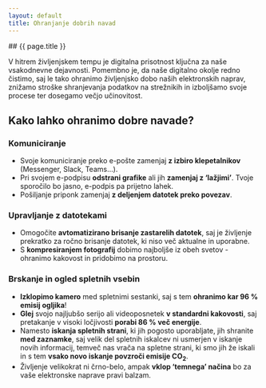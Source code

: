 ```yaml
---
layout: default
title: Ohranjanje dobrih navad
---
```


<div class="block" markdown="1">
## {{ page.title }}

V hitrem življenjskem tempu je digitalna prisotnost ključna za naše vsakodnevne dejavnosti. Pomembno je, da naše digitalno okolje redno čistimo, saj le tako ohranimo življenjsko dobo naših elektronskih naprav, znižamo stroške shranjevanja podatkov na strežnikih in izboljšamo svoje procese ter dosegamo večjo učinovitost.

## Kako lahko ohranimo dobre navade?
### Komuniciranje
- Svoje komuniciranje preko e-pošte zamenjaj **z izbiro klepetalnikov** (Messenger, Slack, Teams…).
- Pri svojem e-podpisu **odstrani grafike** ali jih **zamenjaj z ‘lažjimi’**. Tvoje sporočilo bo jasno, e-podpis pa prijetno lahek. 
- Pošiljanje priponk zamenjaj **z deljenjem datotek preko povezav**. 

### Upravljanje z datotekami
- Omogočite **avtomatizirano brisanje zastarelih datotek**, saj je življenje prekratko za ročno brisanje datotek, ki niso več aktualne in uporabne. 
- S **kompresiranjem fotografij** dobimo najboljše iz obeh svetov - ohranimo kakovost in pridobimo na prostoru.

### Brskanje in ogled spletnih vsebin
- **Izklopimo kamero** med spletnimi sestanki, saj s tem **ohranimo kar 96 % emisij ogljika**!
- **Glej** svojo najljubšo serijo ali videoposnetek **v standardni kakovosti**, saj pretakanje v visoki ločjivosti **porabi 86 % več energije**. 
- Namesto **iskanja spletnih strani**, ki jih pogosto uporabljate, jih shranite **med zaznamke**, saj velik del spletnih iskalcev ni usmerjen v iskanje novih informacij, temveč nas vrača na spletne strani, ki smo jih že iskali in s tem **vsako novo iskanje povzroči emisije CO<sub>2</sub>**. 
- Življenje velikokrat ni črno-belo, ampak **vklop ‘temnega’ načina** bo za vaše elektronske naprave pravi balzam. 

</div>
